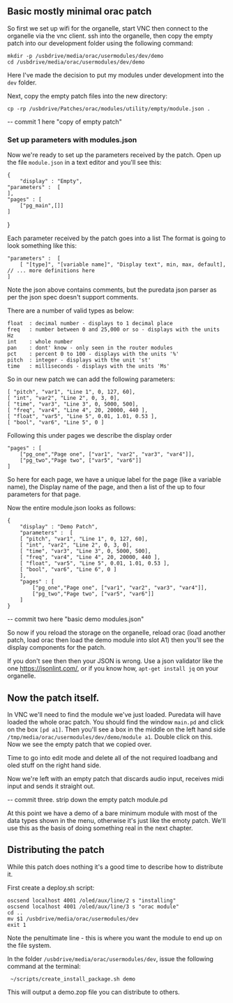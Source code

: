 ## Basic mostly minimal orac patch

So first we set up wifi for the organelle, start VNC then connect to the organelle via the vnc client.  ssh into the organelle, then copy the empty patch into our development folder using the  following command:

    mkdir -p /usbdrive/media/orac/usermodules/dev/demo
    cd /usbdrive/media/orac/usermodules/dev/demo

Here I've made the decision to put my modules under development into the `dev` folder.

Next, copy the empty patch files into the new directory:

    cp -rp /usbdrive/Patches/orac/modules/utility/empty/module.json .

-- commit 1 here "copy of empty patch"

### Set up parameters with modules.json

Now we're ready to set up the parameters received by the patch.  Open up the file `module.json` in a text editor and you'll see this:

    {
        "display" : "Empty",
    "parameters" :  [ 
    ],
    "pages" : [ 
        ["pg_main",[]]
    ]
}

Each parameter received by the patch goes into a list The format is going to look something like this:

    "parameters" :  [
        [ "[type]", "[variable name]", "Display text", min, max, default],
	// ... more definitions here
    ]

Note the json above contains comments, but the puredata json parser as per the json spec doesn't support comments.

There are a number of valid types as below:

    float  : decimal number - displays to 1 decimal place
    freq   : number between 0 and 25,000 or so - displays with the units Hz
    int    : whole number
    pan    : dont' know - only seen in the router modules
    pct    : percent 0 to 100 - displays with the units '%'
    pitch  : integer - displays with the unit 'st'
    time   : milliseconds - displays with the units 'Ms'

So in our new patch we can add the following parameters:

	[ "pitch", "var1", "Line 1", 0, 127, 60],
	[ "int", "var2", "Line 2", 0, 3, 0],
	[ "time", "var3", "Line 3", 0, 5000, 500],
	[ "freq", "var4", "Line 4", 20, 20000, 440 ],
	[ "float", "var5", "Line 5", 0.01, 1.01, 0.53 ],
	[ "bool", "var6", "Line 5", 0 ]		


Following this under pages we describe the display order

    "pages" : [ 
        ["pg_one","Page one", ["var1", "var2", "var3", "var4"]],
        ["pg_two","Page two", ["var5", "var6"]]
    ]

So here for each page, we have a unique label for the page (like a
variable name), the Display name of the page, and then a list of the
up to four parameters for that page.

Now the entire module.json looks as follows:

    {
        "display" : "Demo Patch",
        "parameters" :  [
        [ "pitch", "var1", "Line 1", 0, 127, 60],
        [ "int", "var2", "Line 2", 0, 3, 0],
        [ "time", "var3", "Line 3", 0, 5000, 500],
        [ "freq", "var4", "Line 4", 20, 20000, 440 ],
        [ "float", "var5", "Line 5", 0.01, 1.01, 0.53 ],
        [ "bool", "var6", "Line 6", 0 ]        
        ],
        "pages" : [ 
            ["pg_one","Page one", ["var1", "var2", "var3", "var4"]],
            ["pg_two","Page two", ["var5", "var6"]]
        ]
    }

-- commit two here "basic demo modules.json"

So now if you reload the storage on the organelle, reload orac (load another patch, load orac then load the demo module into slot A1) then you'll see the display components for the patch.

If you don't see then then your JSON is wrong.  Use a json validator like the one https://jsonlint.com/, or if you know how, `apt-get install jq` on your organelle.

## Now the patch itself.

In VNC we'll need to find the module we've just loaded.  Puredata will have loaded the whole orac patch.  You should find the window `main.pd` and click on the box `[pd a1]`.  Then you'll see a box in the middle on the left hand side `/tmp/media/orac/usermodules/dev/demo/module a1`.  Double click on this. Now we see the empty patch that we copied over.

Time to go into edit mode and delete all of the not required loadbang and oled stuff on the right hand side.

Now we're left with an empty patch that discards audio input, receives midi input and sends it straight out.

-- commit three.  strip down the empty patch module.pd

At this point we have a demo of a bare minimum module with most of the data types shown in the menu, otherwise it's just like the emoty patch.  We'll use this as the basis of doing something real in the next chapter.

## Distributing the patch

While this patch does nothing it's a good time to describe how to distribute it.


First create a deploy.sh script:

    oscsend localhost 4001 /oled/aux/line/2 s "installing"
    oscsend localhost 4001 /oled/aux/line/3 s "orac module"
    cd ..
    mv $1 /usbdrive/media/orac/usermodules/dev
    exit 1


Note the penultimate line - this is where you want the module to end up on the file system.

In the folder `/usbdrive/media/orac/usermodules/dev`, issue the following command at the terminal:

     ~/scripts/create_install_package.sh demo

This will output a demo.zop file you can distribute to others.
